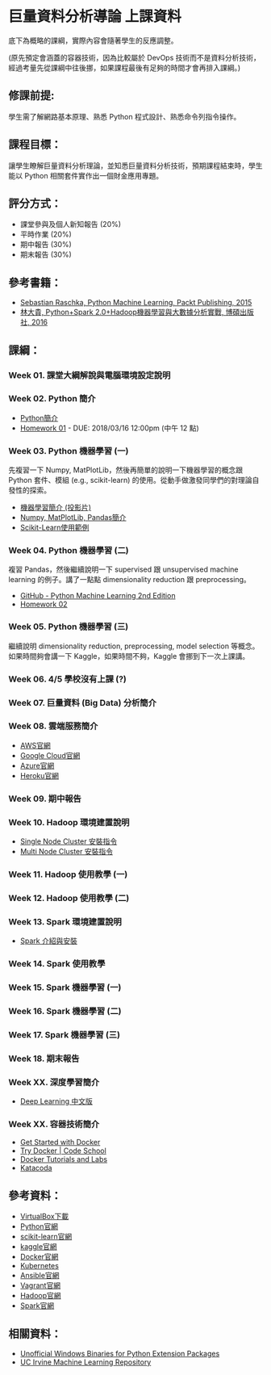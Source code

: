 # 巨量資料分析導論 上課資料

底下為概略的課綱，實際內容會隨著學生的反應調整。

(原先預定會涵蓋的容器技術，因為比較屬於 DevOps 技術而不是資料分析技術，經過考量先從課綱中往後挪，如果課程最後有足夠的時間才會再排入課綱。)

## 修課前提:

學生需了解網路基本原理、熟悉 Python 程式設計、熟悉命令列指令操作。 

## 課程目標：

讓學生瞭解巨量資料分析理論，並知悉巨量資料分析技術，預期課程結束時，學生能以 Python 相關套件實作出一個財金應用專題。

## 評分方式：

* 課堂參與及個人新知報告 (20%)
* 平時作業 (20%)
* 期中報告 (30%)
* 期末報告 (30%)

## 參考書籍：

* [Sebastian Raschka, Python Machine Learning, Packt Publishing, 2015](http://bit.ly/2FM9CMN)
* [林大貴, Python+Spark 2.0+Hadoop機器學習與大數據分析實戰, 博碩出版社, 2016](http://www.books.com.tw/products/0010730134)

## 課綱：

### Week 01. 課堂大綱解說與電腦環境設定說明

### Week 02. Python 簡介

* [Python簡介](https://github.com/victorgau/Python_Basics)
* [Homework 01](https://github.com/victorgau/BigData20180301/tree/master/Homework01) - DUE: 2018/03/16 12:00pm (中午 12 點)

### Week 03. Python 機器學習 (一)

先複習一下 Numpy, MatPlotLib，然後再簡單的說明一下機器學習的概念跟 Python 套件、模組 (e.g., scikit-learn) 的使用。從動手做激發同學們的對理論自發性的探索。

* [機器學習簡介 (投影片)](http://bit.ly/2FDEvCH)
* [Numpy, MatPlotLib, Pandas簡介](https://goo.gl/YcsKxt)
* [Scikit-Learn使用範例](https://goo.gl/BRYJz6)

### Week 04. Python 機器學習 (二)

複習 Pandas，然後繼續說明一下 supervised 跟 unsupervised machine learning 的例子。講了一點點 dimensionality reduction 跟 preprocessing。

* [GitHub - Python Machine Learning 2nd Edition](http://bit.ly/2leKZeb)
* [Homework 02](https://bit.ly/2IOLTJn)

### Week 05. Python 機器學習 (三)

繼續說明 dimensionality reduction, preprocessing, model selection 等概念。如果時間夠會講一下 Kaggle，如果時間不夠，Kaggle 會挪到下一次上課講。

### Week 06. 4/5 學校沒有上課 (?)

### Week 07. 巨量資料 (Big Data) 分析簡介

### Week 08. 雲端服務簡介

* [AWS官網](https://aws.amazon.com/tw/)
* [Google Cloud官網](https://cloud.google.com/)
* [Azure官網](https://azure.microsoft.com/zh-tw/)
* [Heroku官網](https://www.heroku.com/)

### Week 09. 期中報告

### Week 10. Hadoop 環境建置說明

* [Single Node Cluster 安裝指令](https://goo.gl/X7ZcJj)
* [Multi Node Cluster 安裝指令](https://goo.gl/Q9tCL7)

### Week 11. Hadoop 使用教學 (一)

### Week 12. Hadoop 使用教學 (二)

### Week 13. Spark 環境建置說明

* [Spark 介紹與安裝](https://goo.gl/BbHGKt)

### Week 14. Spark 使用教學

### Week 15. Spark 機器學習 (一)

### Week 16. Spark 機器學習 (二)

### Week 17. Spark 機器學習 (三)

### Week 18. 期末報告

### Week XX. 深度學習簡介

* [Deep Learning 中文版](https://github.com/exacity/deeplearningbook-chinese/releases/)

### Week XX. 容器技術簡介

* [Get Started with Docker](https://docs.docker.com/get-started/)
* [Try Docker | Code School](https://www.codeschool.com/courses/try-docker)
* [Docker Tutorials and Labs](https://github.com/docker/labs)
* [Katacoda](https://www.katacoda.com/)

## 參考資料：

* [VirtualBox下載](https://www.virtualbox.org/wiki/Downloads)
* [Python官網](https://www.python.org/)
* [scikit-learn官網](http://scikit-learn.org/stable/)
* [kaggle官網](https://www.kaggle.com/)
* [Docker官網](https://www.docker.com/)
* [Kubernetes](https://kubernetes.io/)
* [Ansible官網](https://www.ansible.com/)
* [Vagrant官網](https://www.vagrantup.com/)
* [Hadoop官網](http://hadoop.apache.org/)
* [Spark官網](https://spark.apache.org/)

## 相關資料：

* [Unofficial Windows Binaries for Python Extension Packages](https://www.lfd.uci.edu/~gohlke/pythonlibs/)
* [UC Irvine Machine Learning Repository](https://archive.ics.uci.edu/ml/index.php)